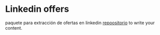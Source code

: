 # Linkedin offers

paquete para extracción de ofertas en linkedin
[repoositorio](https://guides.github.com/features/mastering-markdown/)
to write your content.